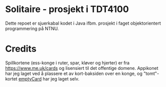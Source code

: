 # Solitaire - prosjekt i TDT4100 

Dette repoet er sjuerkabal kodet i Java ifbm. prosjekt i faget objektorientert programmering på NTNU. 

# Credits

Spillkortene (ess-konge i ruter, spar, kløver og hjerter) er fra https://www.me.uk/cards og lisensiert til det offentige domene. Appikonet har jeg laget ved å plassere et av kort-baksiden over en konge, og "tomt"-kortet [emptyCard](project/src/main/resources/solitaire/fxui/img/emptyCard.png) har jeg laget selv.